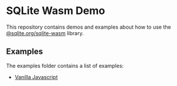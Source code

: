# SQLite Wasm Demo

This repository contains demos and examples about how to use the [@sqlite.org/sqlite-wasm](https://github.com/tomayac/sqlite-wasm) library.

## Examples
The examples folder contains a list of examples:
* [Vanilla Javascript](examples/vanilla-js/README.md)
